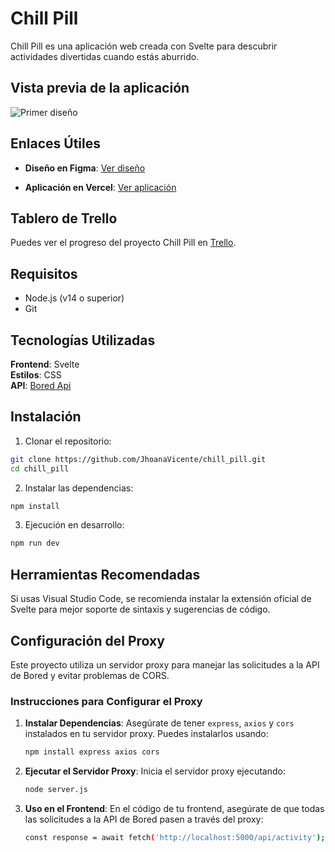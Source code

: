 # Chill Pill  
Chill Pill es una aplicación web creada con Svelte para descubrir actividades divertidas cuando estás aburrido.  

## Vista previa de la aplicación  
![Primer diseño](./public/assets/primer-diseño.png)  


## Enlaces Útiles  
- **Diseño en Figma**: [Ver diseño](https://www.figma.com/design/IWcxhcdCVVLnWD2o5eKw2u/Chill-Pill?node-id=0-1&node-type=canvas&t=sByL9MaZBpwaPiGT-0)  

- **Aplicación en Vercel**: [Ver aplicación](https://chill-pill-a1jx7vmhn-jhoanavicentes-projects.vercel.app)

## Tablero de Trello  
Puedes ver el progreso del proyecto Chill Pill en [Trello](https://trello.com/b/q5W49Uvb/prova-frontend-hackato-salo-ocupacio).  

## Requisitos 
- Node.js (v14 o superior)
- Git  

## Tecnologías Utilizadas  
**Frontend**: Svelte  
**Estilos**: CSS  
**API**: [Bored Api](https://bored-api.appbrewery.com/)  

## Instalación  
1. Clonar el repositorio: 
```bash
git clone https://github.com/JhoanaVicente/chill_pill.git
cd chill_pill
```
2. Instalar las dependencias:  
```bash  
npm install
```  

3. Ejecución en desarrollo:  
```bash  
npm run dev  
```  
## Herramientas Recomendadas  
Si usas Visual Studio Code, se recomienda instalar la extensión oficial de Svelte para mejor soporte de sintaxis y sugerencias de código.  

## Configuración del Proxy  
Este proyecto utiliza un servidor proxy para manejar las solicitudes a la API de Bored y evitar problemas de CORS. 

### Instrucciones para Configurar el Proxy

1. **Instalar Dependencias**: Asegúrate de tener `express`, `axios` y `cors` instalados en tu servidor proxy. Puedes instalarlos usando:
   ```bash
   npm install express axios cors  
   ``` 
2. **Ejecutar el Servidor Proxy**: Inicia el servidor proxy ejecutando:  
   ```bash  
   node server.js  
   ``` 
3. **Uso en el Frontend**: En el código de tu frontend, asegúrate de que todas las solicitudes a la API de Bored pasen a través del proxy:  
   ```bash  
   const response = await fetch('http://localhost:5000/api/activity');
   ``` 